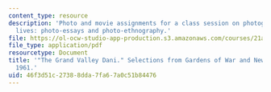 ```yaml
---
content_type: resource
description: 'Photo and movie assignments for a class session on photographing people''s
  lives: photo-essays and photo-ethnography.'
file: https://ol-ocw-studio-app-production.s3.amazonaws.com/courses/21a-348-photography-and-truth-spring-2008/46f3d51c27388dda7fa67a0c51b84476_MIT21A_348S08_dani.pdf
file_type: application/pdf
resourcetype: Document
title: '"The Grand Valley Dani." Selections from Gardens of War and New Guinea Photographs,
  1961.'
uid: 46f3d51c-2738-8dda-7fa6-7a0c51b84476
---
```

